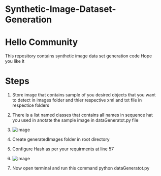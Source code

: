 # Synthetic-Image-Dataset-Generation

# Hello Community
This repository contains synthetic image data set generation code
Hope you like it

# Steps
1. Store image that contains sample of you desired objects that you want to detect in images folder and thier respective xml and txt file in respectice folders
2. There is a list named classes that contains all names in sequence hat you used in anotate the sample image in dataGeneratot.py file
3. ![image](https://user-images.githubusercontent.com/57593127/131213108-7c2b8705-517a-4250-84c3-c1232f54aca1.png)

4. Create generatedImages folder in root directory
5. Configure Hash as per your requirments at line 57
6. ![image](https://user-images.githubusercontent.com/57593127/131213063-cf6b5f55-1cc2-4cae-841b-21586fc3cfa6.png)

7. Now open terminal and run this command python dataGeneratot.py

 
